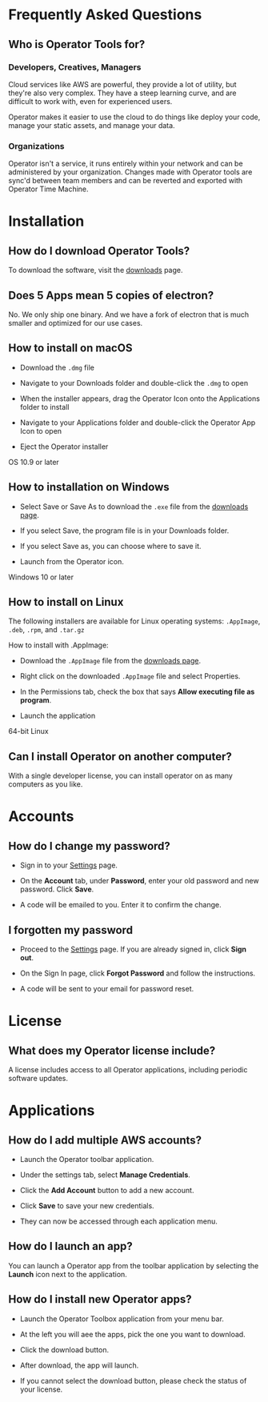# Frequently Asked Questions

## Who is Operator Tools for?

### Developers, Creatives, Managers

Cloud services like AWS are powerful, they provide a lot of utility,
but they're also very complex. They have a steep learning curve, and
are difficult to work with, even for experienced users.

Operator makes it easier to use the cloud to do things like deploy
your code, manage your static assets, and manage your data.

### Organizations

Operator isn't a service, it runs entirely within your network and
can be administered by your organization. Changes made with Operator
tools are sync'd between team members and can be reverted and exported
with Operator Time Machine.

# Installation

## How do I download Operator Tools?

To download the software, visit the [downloads](/download) page.


## Does 5 Apps mean 5 copies of electron?

No. We only ship one binary. And we have a fork of electron that is much smaller and optimized for our use cases.

## How to install on macOS

- Download the <code>.dmg</code> file

- Navigate to your Downloads folder and double-click the <code>.dmg</code> to open

- When the installer appears, drag the Operator Icon onto the Applications folder to install

- Navigate to your Applications folder and double-click the Operator App Icon to open

- Eject the Operator installer

<notification-inline
  id="notification-macos-installation"
  dismiss="false"
  title="System Requirements"
  display="true">OS 10.9 or later
</notification-inline>

## How to installation on Windows

- Select Save or Save As to download the <code>.exe</code> file from the <a href="/downloads" alt="Downloads">downloads page</a>.

- If you select Save, the program file is in your Downloads folder.

- If you select Save as, you can choose where to save it.

- Launch from the Operator icon.

<notification-inline
  id="notification-macos-installation"
  dismiss="false"
  title="System Requirements"
  display="true">Windows 10 or later
</notification-inline>

## How to install on Linux

The following installers are available for Linux operating systems: <code>.AppImage</code>,
<code>.deb</code>, <code>.rpm</code>, and <code>.tar.gz</code>

How to install with .AppImage:

- Download the <code>.AppImage</code> file from the <a href="/downloads" alt="Downloads">downloads page</a>.

- Right click on the downloaded <code>.AppImage</code> file and select Properties.

- In the Permissions tab, check the box that says <b>Allow executing file as program</b>.

- Launch the application

<notification-inline
  id="notification-macos-installation"
  dismiss="false"
  title="System Requirements"
  display="true">64-bit Linux
</notification-inline>

## Can I install Operator on another computer?

With a single developer license, you can install operator on as many computers as you like.

# Accounts

## How do I change my password?

- Sign in to your <a href="/settings" alt="Settings">Settings</a> page.

- On the <b>Account</b> tab, under <b>Password</b>, enter your old password and new password. Click <b>Save</b>.

- A code will be emailed to you. Enter it to confirm the change.

## I forgotten my password

- Proceed to the <a href="/settings" alt="Settings">Settings</a> page. If you are already signed in, click <b>Sign out</b>.

- On the Sign In page, click <b>Forgot Password</b> and follow the instructions.

- A code will be sent to your email for password reset.

# License

## What does my Operator license include?

A license includes access to all Operator applications, including periodic software updates.</p>

# Applications

## How do I add multiple AWS accounts?

- Launch the Operator toolbar application.

- Under the settings tab, select <b>Manage Credentials</b>.

- Click the <b>Add Account</b> button to add a new account.

- Click <b>Save</b> to save your new credentials.

- They can now be accessed through each application menu.

## How do I launch an app?

You can launch a Operator app from the toolbar application by selecting the <b>Launch</b> icon next to the application.</p>

## How do I install new Operator apps?

- Launch the Operator Toolbox application from your menu bar.

- At the left you will aee the apps, pick the one you want to download.

- Click the download button.

- After download, the app will launch.

- If you cannot select the download button, please check the status of your license.
